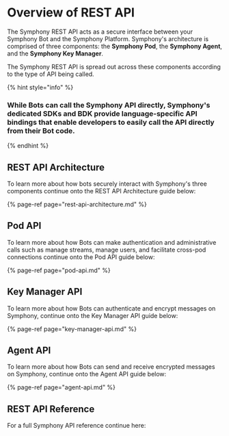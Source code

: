 # Overview of REST API

The Symphony REST API acts as a secure interface between your Symphony Bot and the Symphony Platform. Symphony's architecture is comprised of three components: the **Symphony Pod**, the **Symphony Agent**, and the **Symphony Key Manager**.

The Symphony REST API is spread out across these components according to the type of API being called.

{% hint style="info" %}
### While Bots can call the Symphony API directly, Symphony's dedicated SDKs and BDK provide language-specific API bindings that enable developers to easily call the API directly from their Bot code.
{% endhint %}

## REST API Architecture

To learn more about how bots securely interact with Symphony's three components continue onto the REST API Architecture guide below:

{% page-ref page="rest-api-architecture.md" %}

## Pod API

To learn more about how Bots can make authentication and administrative calls such as manage streams, manage users, and facilitate cross-pod connections continue onto the Pod API guide below:

{% page-ref page="pod-api.md" %}

## Key Manager API

To learn more about how Bots can authenticate and encrypt messages on Symphony, continue onto the Key Manager API guide below:

{% page-ref page="key-manager-api.md" %}

## Agent API

To learn more about how Bots can send and receive encrypted messages on Symphony, continue onto the Agent API guide below:

{% page-ref page="agent-api.md" %}

## REST API Reference

For a full Symphony API reference continue here:

